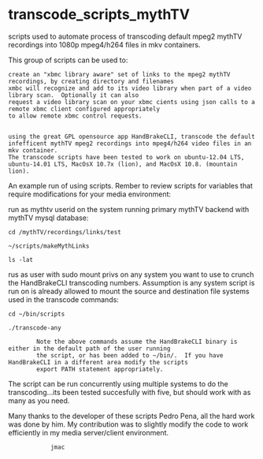 # transcode_scripts_mythTV
scripts used to automate process of transcoding default mpeg2 mythTV recordings into 1080p mpeg4/h264 files in mkv containers.

This group of scripts can be used to:


	create an "xbmc library aware" set of links to the mpeg2 mythTV recordings, by creating directory and filenames
	xmbc will recognize and add to its video library when part of a video library scan.  Optionally it can also
	request a video library scan on your xbmc cients using json calls to a remote xbmc client configured appropriately
	to allow remote xbmc control requests.

	
	using the great GPL opensource app HandBrakeCLI, transcode the default infefficent mythTV mpeg2 recordings into mpeg4/h264 video files in an mkv container.
	The transcode scripts have been tested to work on ubuntu-12.04 LTS, ubuntu-14.01 LTS, MacOsX 10.7x (lion), and MacOsX 10.8. (mountain lion).


An example run of using scripts.   Rember to review scripts for variables that require modifications for your media environment:

run as mythtv userid on the system running primary mythTV backend with mythTV mysql database:

	cd /mythTV/recordings/links/test

	~/scripts/makeMythLinks

	ls -lat


rus as user with sudo mount privs on any system you want to use to crunch the HandBrakeCLI transcoding numbers.  Assumption is any system script is run on is already allowed to mount
the source and destination file systems used in the transcode commands:

	cd ~/bin/scripts

	./transcode-any

			Note the above commands assume the HandBrakeCLI binary is either in the default path of the user running
			the script, or has been added to ~/bin/.  If you have HandBrakeCLI in a different area modify the scripts
			export PATH statement appropriately.



The script can be run concurrently using multiple systems to do the transcoding...its been tested succesfully with five, but should work with
as many as you need.	



Many thanks to the developer of these scripts Pedro Pena, all the hard work was done by him.  My contribution was to slightly modify the code to work efficiently in my media server/client
environment.

				jmac

